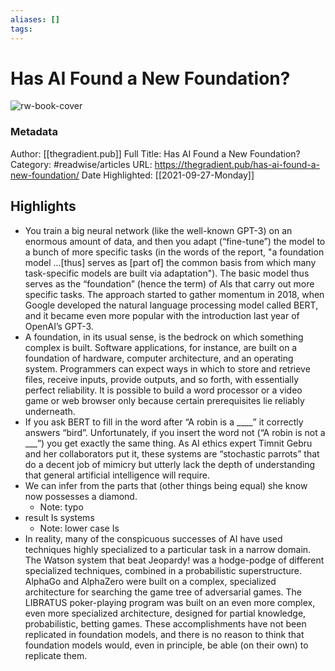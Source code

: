 ```yaml
---
aliases: []
tags:
---
```

# Has AI Found a New Foundation?

![rw-book-cover](https://readwise-assets.s3.amazonaws.com/static/images/article4.6bc1851654a0.png)
### Metadata
Author: [[thegradient.pub]]
Full Title: Has AI Found a New Foundation?
Category: #readwise/articles
URL: https://thegradient.pub/has-ai-found-a-new-foundation/
Date Highlighted: [[2021-09-27-Monday]]

## Highlights
- You train a big neural network (like the well-known GPT-3) on an enormous amount of data, and then you adapt (“fine-tune”) the model to a bunch of more specific tasks (in the words of the report, "a foundation model ...[thus] serves as [part of] the common basis from which many task-specific models are built via adaptation"). The basic model thus serves as the “foundation” (hence the term) of AIs that carry out more specific tasks. The approach started to gather momentum in 2018, when Google developed the natural language processing model called BERT, and it became even more popular with the introduction last year of OpenAI’s GPT-3.
- A foundation, in its usual sense, is the bedrock on which something complex is built. Software applications, for instance, are built on a foundation of hardware, computer architecture, and an operating system. Programmers can expect ways in which to store and retrieve files, receive inputs, provide outputs, and so forth, with essentially perfect reliability. It is possible to build a word processor or a video game or web browser only because certain prerequisites lie reliably underneath.
- If you ask BERT to fill in the word after “A robin is a ____” it correctly answers “bird”. Unfortunately, if you insert the word not (“A robin is not a ___”) you get exactly the same thing. As AI ethics expert Timnit Gebru and her collaborators put it, these systems are “stochastic parrots” that do a decent job of mimicry but utterly lack the depth of understanding that general artificial intelligence will require.
- We can infer from the parts that (other things being equal) she know now possesses a diamond.
    - Note: typo
- result Is systems
    - Note: lower case Is
- In reality, many of the conspicuous successes of AI have used techniques highly specialized to a particular task in a narrow domain. The Watson system that beat Jeopardy! was a hodge-podge of different specialized techniques, combined in a probabilistic superstructure. AlphaGo and AlphaZero were built on a complex, specialized architecture for searching the game tree of adversarial games. The LIBRATUS poker-playing program was built on an even more complex, even more specialized architecture, designed for partial knowledge, probabilistic, betting games. These accomplishments have not been replicated in foundation models, and there is no reason to think that foundation models would, even in principle, be able (on their own) to replicate them.

